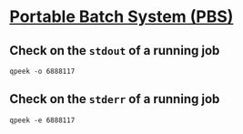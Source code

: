 # [Portable Batch System (PBS)](https://en.wikipedia.org/wiki/Portable_Batch_System)

## Check on the `stdout` of a running job

```
qpeek -o 6888117
```

## Check on the `stderr` of a running job

```
qpeek -e 6888117
```
